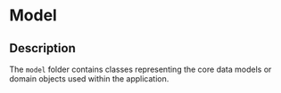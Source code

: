 # Model

## Description
The `model` folder contains classes representing the core data models or domain objects used within the application.